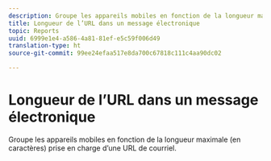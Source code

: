 ```yaml
---
description: Groupe les appareils mobiles en fonction de la longueur maximale (en caractères) prise en charge d’une URL de courriel.
title: Longueur de l’URL dans un message électronique
topic: Reports
uuid: 6999e1e4-a586-4a81-81ef-e5c59f006d49
translation-type: ht
source-git-commit: 99ee24efaa517e8da700c67818c111c4aa90dc02

---
```



# Longueur de l’URL dans un message électronique

Groupe les appareils mobiles en fonction de la longueur maximale (en caractères) prise en charge d’une URL de courriel.

